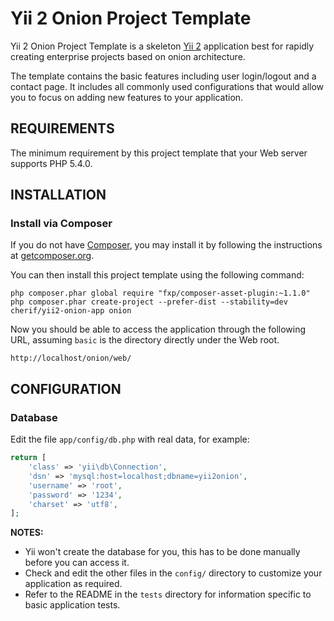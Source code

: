 Yii 2 Onion Project Template
============================

Yii 2 Onion Project Template is a skeleton [Yii 2](http://www.yiiframework.com/) application best for
rapidly creating enterprise projects based on onion architecture.

The template contains the basic features including user login/logout and a contact page.
It includes all commonly used configurations that would allow you to focus on adding new
features to your application.


REQUIREMENTS
------------

The minimum requirement by this project template that your Web server supports PHP 5.4.0.


INSTALLATION
------------
### Install via Composer

If you do not have [Composer](http://getcomposer.org/), you may install it by following the instructions
at [getcomposer.org](http://getcomposer.org/doc/00-intro.md#installation-nix).

You can then install this project template using the following command:

~~~
php composer.phar global require "fxp/composer-asset-plugin:~1.1.0"
php composer.phar create-project --prefer-dist --stability=dev cherif/yii2-onion-app onion
~~~

Now you should be able to access the application through the following URL, assuming `basic` is the directory
directly under the Web root.

~~~
http://localhost/onion/web/
~~~


CONFIGURATION
-------------

### Database

Edit the file `app/config/db.php` with real data, for example:

```php
return [
    'class' => 'yii\db\Connection',
    'dsn' => 'mysql:host=localhost;dbname=yii2onion',
    'username' => 'root',
    'password' => '1234',
    'charset' => 'utf8',
];
```

**NOTES:**
- Yii won't create the database for you, this has to be done manually before you can access it.
- Check and edit the other files in the `config/` directory to customize your application as required.
- Refer to the README in the `tests` directory for information specific to basic application tests.
